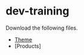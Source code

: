 # dev-training

Download the following files.

* [Theme](https://rawgit.com/NathanPJF/dev-training/master/dev-session.zip)
* [Products]
